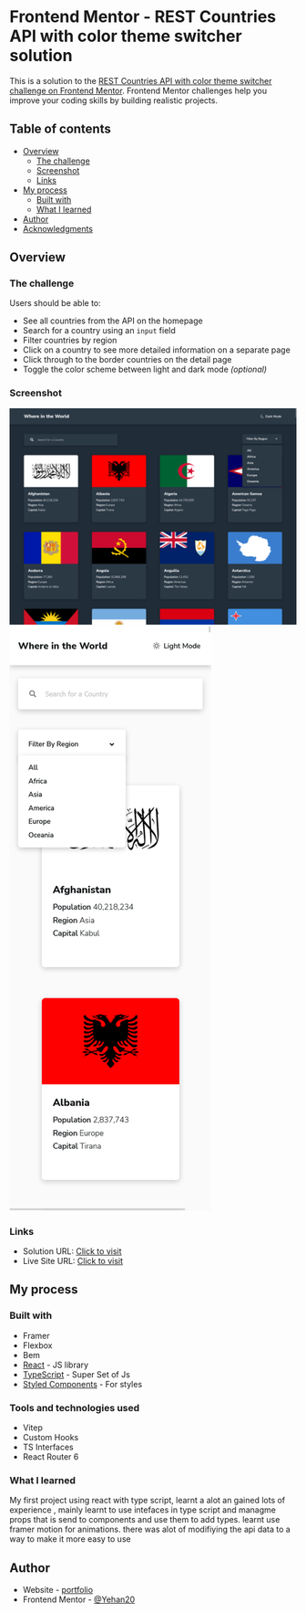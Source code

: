 # Frontend Mentor - REST Countries API with color theme switcher solution

This is a solution to the [REST Countries API with color theme switcher challenge on Frontend Mentor](https://www.frontendmentor.io/challenges/rest-countries-api-with-color-theme-switcher-5cacc469fec04111f7b848ca). Frontend Mentor challenges help you improve your coding skills by building realistic projects. 

## Table of contents

- [Overview](#overview)
  - [The challenge](#the-challenge)
  - [Screenshot](#screenshot)
  - [Links](#links)
- [My process](#my-process)
  - [Built with](#built-with)
  - [What I learned](#what-i-learned)
- [Author](#author)
- [Acknowledgments](#acknowledgments)


## Overview

### The challenge

Users should be able to:

- See all countries from the API on the homepage
- Search for a country using an `input` field
- Filter countries by region
- Click on a country to see more detailed information on a separate page
- Click through to the border countries on the detail page
- Toggle the color scheme between light and dark mode *(optional)*

### Screenshot

![](./src/assets/images/large.png)
![](./src/assets/images/small.png)

### Links

- Solution URL: [Click to visit](https://github.com/Yehan20/Where-In-The-World)
- Live Site URL: [Click to visit](https://yn-where-in-the-world.netlify.app/)

## My process

### Built with

- Framer
- Flexbox
- Bem
- [React](https://reactjs.org/) - JS library
- [TypeScript](https://www.typescriptlang.org/) - Super Set of Js
- [Styled Components](https://styled-components.com/) - For styles


### Tools and technologies used

- Vitep
- Custom Hooks
- TS Interfaces
- React Router 6



### What I learned

My first project using react with type script, learnt a alot an gained lots of experience , mainly learnt to  use intefaces in type script and managme props that is send to components and use them to add types. learnt use framer motion for animations. there was alot of modifiying the api data to a way to make it more easy to use


## Author

- Website - [portfolio](https://yehan-nilanga.netlify.app/)
- Frontend Mentor - [@Yehan20](https://www.frontendmentor.io/profile/Yehan20)

